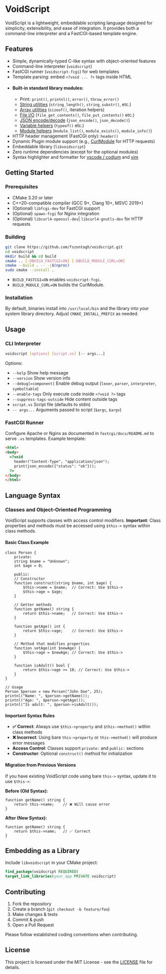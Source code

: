 # VoidScript

VoidScript is a lightweight, embeddable scripting language designed for simplicity, extensibility, and ease of integration. It provides both a command-line interpreter and a FastCGI-based template engine.

## Features
- Simple, dynamically-typed C-like syntax with object-oriented features
- Command-line interpreter (`voidscript`)
- FastCGI runner (`voidscript-fcgi`) for web templates
- Template parsing: embed `<?void ... ?>` tags inside HTML
- #### Built-in standard library modules:
  - Print: `print()`, `printnl()`, `error()`, `throw_error()`
  - [String utilities](https://github.com/fszontagh/voidscript/blob/main/docs/StringModule.md) (`string_length()`, `string_substr()`, etc.)
  - [Array utilities](https://github.com/fszontagh/voidscript/blob/main/docs/ArrayModule.md) (`sizeof()`, iteration helpers)
  - [File I/O](https://github.com/fszontagh/voidscript/blob/main/docs/FileModule.md) (`file_get_contents()`, `file_put_contents()` etc.)
  - [JSON encode/decode](https://github.com/fszontagh/voidscript/blob/main/docs/JsonModule.md) (`json_encode()`, `json_decode()`)
  - [Variable helpers](https://github.com/fszontagh/voidscript/blob/main/docs/VariableHelpersModule.md) (`typeof()` etc.)
  - [Module helpers](https://github.com/fszontagh/voidscript/blob/main/docs/ModuleHelperModule.md) (`module_list()`, `module_exists()`, `module_info()`)
- HTTP header management (FastCGI only): `header()`
- Dynamic Plugin module support (e.g., [CurlModule](https://github.com/fszontagh/voidscript/tree/main/Modules/CurlModule) for HTTP requests)
- Embeddable library (`libvoidscript`)
- Zero runtime dependencies (except for the optional modules)
- Syntax highlighter and formatter for [vscode / codium](https://github.com/fszontagh/voidscript/blob/main/assets/vscode/voidscript-syntax/README.md) and [vim](https://github.com/fszontagh/voidscript/blob/main/assets/vim/README.md)

## Getting Started

### Prerequisites
- CMake 3.20 or later
- C++20-compatible compiler (GCC 9+, Clang 10+, MSVC 2019+)
- (Optional) `libfcgi-dev` for FastCGI support
- (Optional) `spawn-fcgi` for Nginx integration
- (Optional) `libcurl4-openssl-dev`| `libcurl4-gnutls-dev` for HTTP requests

### Building
```bash
git clone https://github.com/fszontagh/voidscript.git
cd voidscript
mkdir build && cd build
cmake .. [-DBUILD_FASTCGI=ON] [-DBUILD_MODULE_CURL=ON]
cmake --build . -- -j$(nproc)
sudo cmake --install .
```

- `BUILD_FASTCGI=ON` enables `voidscript-fcgi`.
- `BUILD_MODULE_CURL=ON` builds the CurlModule.

### Installation

By default, binaries install into `/usr/local/bin` and the library into your system library directory. Adjust `CMAKE_INSTALL_PREFIX` as needed.

## Usage

### CLI Interpreter
```bash
voidscript [options] [script.vs] [-- args...]
```
Options:
- `--help`               Show help message
- `--version`            Show version info
- `--debug[=component]`  Enable debug output (`lexer`, `parser`, `interpreter`, `symboltable`)
- `--enable-tags`        Only execute code inside `<?void ?>` tags
- `--suppress-tags-outside`  Hide content outside tags
- `script.vs`            Script file (defaults to stdin)
- `-- args...`           Arguments passed to script (`$argc`, `$argv`)

### FastCGI Runner
Configure Apache or Nginx as documented in `fastcgi/docs/README.md` to serve `.vs` templates. Example template:
```html
<html>
<body>
  <?void
    header("Content-Type", "application/json");
    print(json_encode({"status": "ok"}));
  ?>
</body>
</html>
```

## Language Syntax

### Classes and Object-Oriented Programming

VoidScript supports classes with access control modifiers. **Important**: Class properties and methods must be accessed using `$this->` syntax within class methods.

#### Basic Class Example
```voidscript
class Person {
    private:
    string $name = "Unknown";
    int $age = 0;
    
    public:
    // Constructor
    function construct(string $name, int $age) {
        $this->name = $name;  // Correct: Use $this->
        $this->age = $age;
    }
    
    // Getter methods
    function getName() string {
        return $this->name;   // Correct: Use $this->
    }
    
    function getAge() int {
        return $this->age;    // Correct: Use $this->
    }
    
    // Method that modifies properties
    function setAge(int $newAge) {
        $this->age = $newAge; // Correct: Use $this->
    }
    
    function isAdult() bool {
        return $this->age >= 18; // Correct: Use $this->
    }
}

// Usage
Person $person = new Person("John Doe", 25);
printnl("Name: ", $person->getName());
printnl("Age: ", $person->getAge());
printnl("Is adult: ", $person->isAdult());
```

#### Important Syntax Rules

- **✅ Correct**: Always use `$this->property` and `$this->method()` within class methods
- **❌ Incorrect**: Using bare `this->property` or `this->method()` will produce error messages
- **Access Control**: Classes support `private:` and `public:` sections
- **Constructor**: Optional `construct()` method for initialization

#### Migration from Previous Versions

If you have existing VoidScript code using bare `this->` syntax, update it to use `$this->`:

**Before (Old Syntax):**
```voidscript
function getName() string {
    return this->name;    // ❌ Will cause error
}
```

**After (New Syntax):**
```voidscript
function getName() string {
    return $this->name;   // ✅ Correct
}
```

## Embedding as a Library
Include `libvoidscript` in your CMake project:
```cmake
find_package(voidscript REQUIRED)
target_link_libraries(your_app PRIVATE voidscript)
```

## Contributing
1. Fork the repository
2. Create a branch (`git checkout -b feature/foo`)
3. Make changes & tests
4. Commit & push
5. Open a Pull Request

Please follow established coding conventions when contributing.

## License
This project is licensed under the MIT License - see the [LICENSE](LICENSE) file for details.
